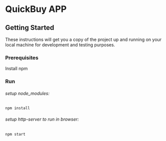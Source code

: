 # QuickBuy APP

## Getting Started

These instructions will get you a copy of the project up and running on your local machine for development and testing purposes.

### Prerequisites

Install npm

### Run

###### setup node_modules:

```
npm install
```

###### setup http-server to run in browser:

```
npm start
```
